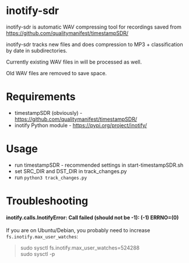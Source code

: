 # inotify-sdr
inotify-sdr is automatic WAV compressing tool for recordings saved from https://github.com/qualitymanifest/timestampSDR/

inotify-sdr tracks new files and does compression to MP3 + classification by date in subdirectories.

Currently existing WAV files in will be processed as well.

Old WAV files are removed to save space.

# Requirements
* timestampSDR (obviously) - https://github.com/qualitymanifest/timestampSDR/
* inotify Python module - https://pypi.org/project/inotify/

# Usage
* run timestampSDR - recommended settings in start-timestampSDR.sh
* set SRC_DIR and DST_DIR in track_changes.py
* run `python3 track_changes.py`

# Troubleshooting
#### inotify.calls.InotifyError: Call failed (should not be -1): (-1) ERRNO=(0)

If you are on Ubuntu/Debian, you probably need to increase `fs.inotify.max_user_watches`:
> sudo sysctl fs.inotify.max_user_watches=524288  
> sudo sysctl -p 